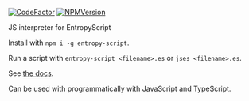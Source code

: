 [![CodeFactor](https://www.codefactor.io/repository/github/entropy-games/entropy-script/badge)](https://www.codefactor.io/repository/github/entropy-games/entropy-script)
[![NPMVersion](https://badge.fury.io/js/entropy-script.svg)](http://badge.fury.io/js/entropy-script)

JS interpreter for EntropyScript

Install with `npm i -g entropy-script`.

Run a script with `entropy-script <filename>.es` or `jses <filename>.es`.

See [the docs](https://entropygames.io/entropy-script/docs).

Can be used with programmatically with JavaScript and TypeScript.